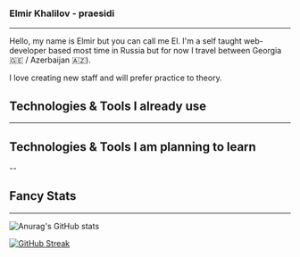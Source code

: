 ### Elmir Khalilov - praesidi

---

Hello, my name is Elmir but you can call me El. I'm a self taught web-developer based most time in Russia but for now I travel between Georgia 🇬🇪 / Azerbaijan 🇦🇿).

I love creating new staff and will prefer practice to theory.

## Technologies & Tools I already use

---


## Technologies & Tools I am planning to learn
--

## Fancy Stats
---
![Anurag's GitHub stats](https://github-readme-stats.vercel.app/api?username=praesidi&show_icons=true&&theme=prussian)

[![GitHub Streak](http://github-readme-streak-stats.herokuapp.com?user=praesidi&theme=prussian&border_radius=5)](https://git.io/streak-stats)

<!--
**praesidi/praesidi** is a ✨ _special_ ✨ repository because its `README.md` (this file) appears on your GitHub profile.

Here are some ideas to get you started:
-->
